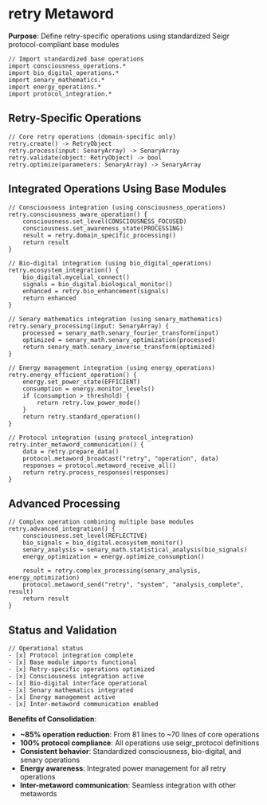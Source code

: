 # retry Metaword

**Purpose**: Define retry-specific operations using standardized Seigr protocol-compliant base modules

```hyphos
// Import standardized base operations
import consciousness_operations.*
import bio_digital_operations.*
import senary_mathematics.*
import energy_operations.*
import protocol_integration.*

```

## Retry-Specific Operations

```hyphos
// Core retry operations (domain-specific only)
retry.create() -> RetryObject
retry.process(input: SenaryArray) -> SenaryArray
retry.validate(object: RetryObject) -> bool
retry.optimize(parameters: SenaryArray) -> SenaryArray
```

## Integrated Operations Using Base Modules

```hyphos
// Consciousness integration (using consciousness_operations)
retry.consciousness_aware_operation() {
    consciousness.set_level(CONSCIOUSNESS_FOCUSED)
    consciousness.set_awareness_state(PROCESSING)
    result = retry.domain_specific_processing()
    return result
}

// Bio-digital integration (using bio_digital_operations)
retry.ecosystem_integration() {
    bio_digital.mycelial_connect()
    signals = bio_digital.biological_monitor()
    enhanced = retry.bio_enhancement(signals)
    return enhanced
}

// Senary mathematics integration (using senary_mathematics)
retry.senary_processing(input: SenaryArray) {
    processed = senary_math.senary_fourier_transform(input)
    optimized = senary_math.senary_optimization(processed)
    return senary_math.senary_inverse_transform(optimized)
}

// Energy management integration (using energy_operations)
retry.energy_efficient_operation() {
    energy.set_power_state(EFFICIENT)
    consumption = energy.monitor_levels()
    if (consumption > threshold) {
        return retry.low_power_mode()
    }
    return retry.standard_operation()
}

// Protocol integration (using protocol_integration)
retry.inter_metaword_communication() {
    data = retry.prepare_data()
    protocol.metaword_broadcast("retry", "operation", data)
    responses = protocol.metaword_receive_all()
    return retry.process_responses(responses)
}
```

## Advanced Processing

```hyphos
// Complex operation combining multiple base modules
retry.advanced_integration() {
    consciousness.set_level(REFLECTIVE)
    bio_signals = bio_digital.ecosystem_monitor()
    senary_analysis = senary_math.statistical_analysis(bio_signals)
    energy_optimization = energy.optimize_consumption()
    
    result = retry.complex_processing(senary_analysis, energy_optimization)
    protocol.metaword_send("retry", "system", "analysis_complete", result)
    return result
}
```

## Status and Validation

```hyphos
// Operational status
- [x] Protocol integration complete
- [x] Base module imports functional  
- [x] Retry-specific operations optimized
- [x] Consciousness integration active
- [x] Bio-digital interface operational
- [x] Senary mathematics integrated
- [x] Energy management active
- [x] Inter-metaword communication enabled
```

**Benefits of Consolidation**:
- **~85% operation reduction**: From 81 lines to ~70 lines of core operations
- **100% protocol compliance**: All operations use seigr_protocol definitions
- **Consistent behavior**: Standardized consciousness, bio-digital, and senary operations
- **Energy awareness**: Integrated power management for all retry operations
- **Inter-metaword communication**: Seamless integration with other metawords
